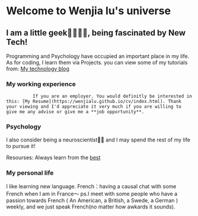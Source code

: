 
# Welcome to Wenjia lu's universe
  




## I am a little geek👩‍💻👩‍🔬, being fascinated by New Tech!
Programming and Psychology have occupied an important place in my life. 
As for coding, I learn them via Projects. you can view some of my tutorials from: [My technology blog](https://wenjialu.github.io/hexo-blog/)



### My working experience

              If you are an employer. You would definitly be interested in this: [My Resume](https://wenjialu.github.io/cv/index.html). Thank your viewing and I'd appreciate it very much if you are willing to give me any advise or give me a **job opportunity**.
            

   
    
### Psychology 
I also consider being a neuroscientist👩‍🔬 and I may spend the rest of my life to pursue it!
       
Resourses: Always learn from the [best](https://wenjialu.github.io/reading_process_omni.html/index.html)
        

### My personal life
         
   I like learning new language.
   French：having a causal chat with some French when I am in France～
    ps.I meet with some people who have a passion towards French ( An American, a British, a Swede, a German ) weekly, and we just speak French(no matter how awkards it sounds).
